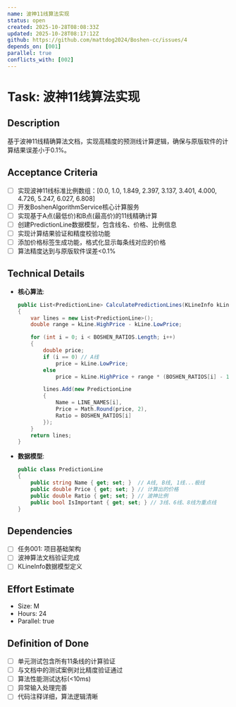 ```yaml
---
name: 波神11线算法实现
status: open
created: 2025-10-28T08:08:33Z
updated: 2025-10-28T08:17:12Z
github: https://github.com/mattdog2024/Boshen-cc/issues/4
depends_on: [001]
parallel: true
conflicts_with: [002]
---
```


# Task: 波神11线算法实现

## Description
基于波神11线精确算法文档，实现高精度的预测线计算逻辑，确保与原版软件的计算结果误差小于0.1%。

## Acceptance Criteria
- [ ] 实现波神11线标准比例数组：[0.0, 1.0, 1.849, 2.397, 3.137, 3.401, 4.000, 4.726, 5.247, 6.027, 6.808]
- [ ] 开发BoshenAlgorithmService核心计算服务
- [ ] 实现基于A点(最低价)和B点(最高价)的11线精确计算
- [ ] 创建PredictionLine数据模型，包含线名、价格、比例信息
- [ ] 实现计算结果验证和精度校验功能
- [ ] 添加价格标签生成功能，格式化显示每条线对应的价格
- [ ] 算法精度达到与原版软件误差<0.1%

## Technical Details
- **核心算法**:
  ```csharp
  public List<PredictionLine> CalculatePredictionLines(KLineInfo kLine)
  {
      var lines = new List<PredictionLine>();
      double range = kLine.HighPrice - kLine.LowPrice;

      for (int i = 0; i < BOSHEN_RATIOS.Length; i++)
      {
          double price;
          if (i == 0) // A线
              price = kLine.LowPrice;
          else
              price = kLine.HighPrice + range * (BOSHEN_RATIOS[i] - 1);

          lines.Add(new PredictionLine
          {
              Name = LINE_NAMES[i],
              Price = Math.Round(price, 2),
              Ratio = BOSHEN_RATIOS[i]
          });
      }
      return lines;
  }
  ```
- **数据模型**:
  ```csharp
  public class PredictionLine
  {
      public string Name { get; set; }  // A线, B线, 1线...极线
      public double Price { get; set; } // 计算出的价格
      public double Ratio { get; set; } // 波神比例
      public bool IsImportant { get; set; } // 3线、6线、8线为重点线
  }
  ```

## Dependencies
- [ ] 任务001: 项目基础架构
- [ ] 波神算法文档验证完成
- [ ] KLineInfo数据模型定义

## Effort Estimate
- Size: M
- Hours: 24
- Parallel: true

## Definition of Done
- [ ] 单元测试包含所有11条线的计算验证
- [ ] 与文档中的测试案例对比精度验证通过
- [ ] 算法性能测试达标(<10ms)
- [ ] 异常输入处理完善
- [ ] 代码注释详细，算法逻辑清晰